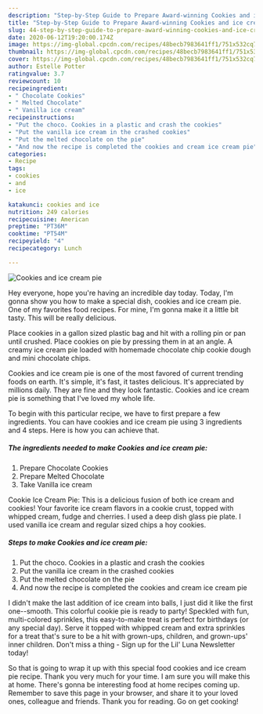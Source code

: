 ```yaml
---
description: "Step-by-Step Guide to Prepare Award-winning Cookies and ice cream pie"
title: "Step-by-Step Guide to Prepare Award-winning Cookies and ice cream pie"
slug: 44-step-by-step-guide-to-prepare-award-winning-cookies-and-ice-cream-pie
date: 2020-06-12T19:20:00.174Z
image: https://img-global.cpcdn.com/recipes/48becb7983641ff1/751x532cq70/cookies-and-ice-cream-pie-recipe-main-photo.jpg
thumbnail: https://img-global.cpcdn.com/recipes/48becb7983641ff1/751x532cq70/cookies-and-ice-cream-pie-recipe-main-photo.jpg
cover: https://img-global.cpcdn.com/recipes/48becb7983641ff1/751x532cq70/cookies-and-ice-cream-pie-recipe-main-photo.jpg
author: Estelle Potter
ratingvalue: 3.7
reviewcount: 10
recipeingredient:
- " Chocolate Cookies"
- " Melted Chocolate"
- " Vanilla ice cream"
recipeinstructions:
- "Put the choco. Cookies in a plastic and crash the cookies"
- "Put the vanilla ice cream in the crashed cookies"
- "Put the melted chocolate on the pie"
- "And now the recipe is completed the cookies and cream ice cream pie"
categories:
- Recipe
tags:
- cookies
- and
- ice

katakunci: cookies and ice 
nutrition: 249 calories
recipecuisine: American
preptime: "PT36M"
cooktime: "PT54M"
recipeyield: "4"
recipecategory: Lunch

---
```



![Cookies and ice cream pie](https://img-global.cpcdn.com/recipes/48becb7983641ff1/751x532cq70/cookies-and-ice-cream-pie-recipe-main-photo.jpg)

Hey everyone, hope you're having an incredible day today. Today, I'm gonna show you how to make a special dish, cookies and ice cream pie. One of my favorites food recipes. For mine, I'm gonna make it a little bit tasty. This will be really delicious.

Place cookies in a gallon sized plastic bag and hit with a rolling pin or pan until crushed. Place cookies on pie by pressing them in at an angle. A creamy ice cream pie loaded with homemade chocolate chip cookie dough and mini chocolate chips.

Cookies and ice cream pie is one of the most favored of current trending foods on earth. It's simple, it's fast, it tastes delicious. It's appreciated by millions daily. They are fine and they look fantastic. Cookies and ice cream pie is something that I've loved my whole life.


To begin with this particular recipe, we have to first prepare a few ingredients. You can have cookies and ice cream pie using 3 ingredients and 4 steps. Here is how you can achieve that.

##### The ingredients needed to make Cookies and ice cream pie:

1. Prepare  Chocolate Cookies
1. Prepare  Melted Chocolate
1. Take  Vanilla ice cream


Cookie Ice Cream Pie: This is a delicious fusion of both ice cream and cookies! Your favorite ice cream flavors in a cookie crust, topped with whipped cream, fudge and cherries. I used a deep dish glass pie plate. I used vanilla ice cream and regular sized chips a hoy cookies. 

##### Steps to make Cookies and ice cream pie:

1. Put the choco. Cookies in a plastic and crash the cookies
1. Put the vanilla ice cream in the crashed cookies
1. Put the melted chocolate on the pie
1. And now the recipe is completed the cookies and cream ice cream pie


I didn&#39;t make the last addition of ice cream into balls, I just did it like the first one--smooth. This colorful cookie pie is ready to party! Speckled with fun, multi-colored sprinkles, this easy-to-make treat is perfect for birthdays (or any special day). Serve it topped with whipped cream and extra sprinkles for a treat that&#39;s sure to be a hit with grown-ups, children, and grown-ups&#39; inner children. Don&#39;t miss a thing - Sign up for the Lil&#39; Luna Newsletter today! 

So that is going to wrap it up with this special food cookies and ice cream pie recipe. Thank you very much for your time. I am sure you will make this at home. There's gonna be interesting food at home recipes coming up. Remember to save this page in your browser, and share it to your loved ones, colleague and friends. Thank you for reading. Go on get cooking!
